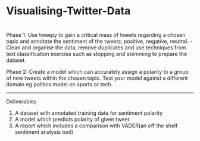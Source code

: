 # Visualising-Twitter-Data
#
Phase 1: Use tweepy to gain a critical mass of tweets regarding a chosen topic and annotate the sentiment of the tweets; positive, negative, neutral.
    - Clean and organise the data, remove duplicates and use techniques from text classification exercise such as stopping and stemming to prepare the dataset.

Phase 2: Create a model which can accurately assign a  polarity to a group of new tweets within the chosen topic. Test your model against a different domain eg politics model on sports or tech.

---------------------------------------------------------------------

Deliverables

1. A dataset with annotated training data for sentiment polarity
2. A model which predicts polarity of given tweet
3. A report which includes a comparison with VADER(an off the shelf sentiment analysis tool)